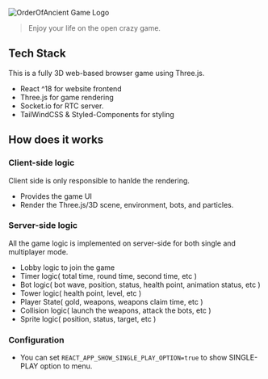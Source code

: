 ![OrderOfAncient Game Logo](https://pub-1ba5d42028314e148e3c88dc068c7618.r2.dev/assets/images/loading_logo.png)

> Enjoy your life on the open crazy game.

## Tech Stack

This is a fully 3D web-based browser game using Three.js.

-   React ^18 for website frontend
-   Three.js for game rendering
-   Socket.io for RTC server.
-   TailWindCSS & Styled-Components for styling

## How does it works

### Client-side logic

Client side is only responsible to hanlde the rendering.

-   Provides the game UI
-   Render the Three.js/3D scene, environment, bots, and particles.

### Server-side logic

All the game logic is implemented on server-side for both single and multiplayer mode.

-   Lobby logic to join the game
-   Timer logic( total time, round time, second time, etc )
-   Bot logic( bot wave, position, status, health point, animation status, etc )
-   Tower logic( health point, level, etc )
-   Player State( gold, weapons, weapons claim time, etc )
-   Collision logic( launch the weapons, attack the bots, etc )
-   Sprite logic( position, status, target, etc )

### Configuration

-   You can set `REACT_APP_SHOW_SINGLE_PLAY_OPTION=true` to show SINGLE-PLAY option to menu.
